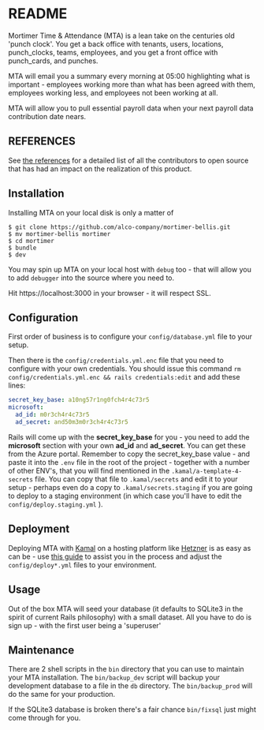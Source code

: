 # README

Mortimer Time & Attendance (MTA) is a lean take on the centuries old 'punch clock'. You get a back office
with tenants, users, locations, punch_clocks, teams, employees, and you get a front office with
punch_cards, and punches.

MTA will email you a summary every morning at 05:00 highlighting what is important - employees working more than what has been
agreed with them, employees working less, and employees not been working at all.

MTA will allow you to pull essential payroll data when your next payroll data contribution date nears.

## REFERENCES

See [the references](REFERENCES.md) for a detailed list of all the contributors to open source that has had an impact on the
realization of this product.

## Installation

Installing MTA on your local disk is only a matter of

```shell
$ git clone https://github.com/alco-company/mortimer-bellis.git
$ mv mortimer-bellis mortimer
$ cd mortimer
$ bundle
$ dev
```

You may spin up MTA on your local host with `debug` too - that will allow you to add `debugger` into the source where you need to.

Hit https://localhost:3000 in your browser - it will respect SSL.

## Configuration

First order of business is to configure your `config/database.yml` file to your setup.

Then there is the `config/credentials.yml.enc` file that you need to configure with your own credentials. You should issue this command
`rm config/credentials.yml.enc && rails credentials:edit` and add these lines:
  
  ```yaml
  secret_key_base: a10ng57r1ng0fch4r4c73r5
  microsoft:
    ad_id: m0r3ch4r4c73r5
    ad_secret: and50m3m0r3ch4r4c73r5
  ```

Rails will come up with the **secret_key_base** for you - you need to add the **microsoft** section with your own **ad_id** and **ad_secret**. You can get these from the Azure portal.
Remember to copy the secret_key_base value - and paste it into the `.env` file in the root of the project - together with a number of other ENV's, that you will find mentioned in the
`.kamal/a-template-4-secrets` file. You can copy that file to `.kamal/secrets` and edit it to your setup - perhaps even do a copy to `.kamal/secrets.staging` if you are going to deploy to a staging environment
(in which case you'll have to edit the `config/deploy.staging.yml` ).

## Deployment

Deploying MTA with [Kamal](https://kamal-deploy.org/) on a hosting platform like [Hetzner](https://hetzner.com) is
as easy as can be - use [this guide](https://dev.to/adrienpoly/deploying-a-rails-app-with-mrsk-on-hetzner-a-beginners-guide-39kp)
to assist you in the process and adjust the `config/deploy*.yml` files to your environment.

## Usage

Out of the box MTA will seed your database (it defaults to SQLite3 in the spirit of current Rails philosophy) with a
small dataset. All you have to do is sign up - with the first user being a 'superuser'

## Maintenance

There are 2 shell scripts in the `bin` directory that you can use to maintain your MTA installation. The `bin/backup_dev` script
will backup your development database to a file in the `db` directory. The `bin/backup_prod` will do the same for your production.

If the SQLite3 database is broken there's a fair chance `bin/fixsql` just might come through for you.
